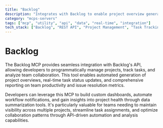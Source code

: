 ```yaml
---
title: "Backlog"
description: "Integrates with Backlog to enable project overview generation, task management, and team collaboration analysis."
category: "mcps-servers"
tags: ["mcp", "utility", "api", "data", "real-time", "integration"]
tech_stack: ["Backlog", "REST API", "Project Management", "Task Tracking", "Team Collaboration"]
---
```


# Backlog

The Backlog MCP provides seamless integration with Backlog's API, allowing developers to programmatically manage projects, track tasks, and analyze team collaboration. This tool enables automated generation of project overviews, real-time task status updates, and comprehensive reporting on team productivity and issue resolution metrics.

Developers can leverage this MCP to build custom dashboards, automate workflow notifications, and gain insights into project health through data summarization tools. It's particularly valuable for teams needing to maintain visibility across multiple projects, streamline task assignments, and optimize collaboration patterns through API-driven automation and analysis capabilities.
